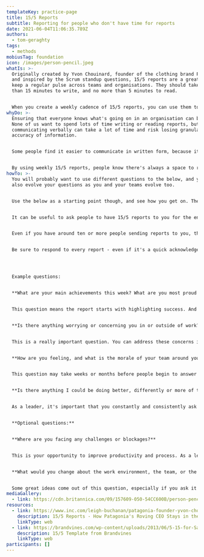 ```yaml
---
templateKey: practice-page
title: 15/5 Reports
subtitle: Reporting for people who don't have time for reports
date: 2021-06-04T11:06:35.789Z
authors:
  - tom-geraghty
tags:
  - methods
mobiusTag: foundation
icon: /images/person-pencil.jpeg
whatIs: >-
  Originally created by Yvon Chouinard, founder of the clothing brand Patagonia,
  and inspired by the Scrum standup questions, 15/5 reports are a great way to
  keep a regular pulse across teams and organisations. They should take no more
  than 15 minutes to write, and no more than 5 minutes to read.


  When you create a weekly cadence of 15/5 reports, you can use them to inform 1-1 meetings you have, and it helps you report up and across to other team leaders or managers.
whyDo: >-
  Ensuring that everyone knows what's going on in an organisation can be hard.
  None of us want to spend lots of time writing or reading reports, but only
  communicating verbally can take a lot of time and risk losing granularity or
  accuracy of information.


  Some people find it easier to communicate in written form, because it gives them more time to think about what they're saying and how to say it. 


  By using weekly 15/5 reports, people know there's always a space to report anything good, bad, or interesting.
howTo: >-
  You will probably want to use different questions to the below, and you should
  also evolve your questions as you and your teams evolve too.


  Use the below as a starting point though, and see how you get on. There should be around three "mandatory" questions (though people are free to state "I have nothing to report on", or similar) and you can include a few optional questions that add extra context and ideas.


  It can be useful to ask people to have 15/5 reports to you for the end of the week, a Friday morning, for example. This means you have time to digest them before the weekend. Choose the timing and cadence that works best for your team. Suggest to your team that they don't wait until the day to write them - instead, make notes through the week, and then writing it should be really easy - because you already know what to write.


  Even if you have around ten or more people sending reports to you, this is a very effective method of ensuring you can support your team in the best way possible, and can keep yourself and the rest of the organisation informed about progress, challenges, and opportunities.


  Be sure to respond to every report - even if it's a quick acknowledgement and thanks - because it can be very demotivating for people to write these without receiving a response.




  Example questions:


  **What are your main achievements this week? What are you most proud of or satisfied with?**


  This question means the report starts with highlighting success. And people should be encouraged to add non-work achievements too.


  **Is there anything worrying or concerning you in or outside of work?**


  This is a really important question. You can address these concerns in your 1-1s, and if multiple people raise the same concern, you can get in front of it before it becomes too big.


  **How are you feeling, and what is the morale of your team around you?**


  This question may take weeks or months before people begin to answer honestly and safely, but it's really important. This is one of the key ways you can keep a pulse on the team culture and morale.


  **Is there anything I could be doing better, differently or more of that would help you?**


  As a leader, it's important that you constantly and consistently ask for feedback. Whilst you might not get any significant feedback every week, asking regularly helps to provide the space to do so. Ensure that you react positively to any feedback you get, and act on it.


  **Optional questions:**


  **Where are you facing any challenges or blockages?**


  This is your opportunity to improve productivity and process. As a leader, a huge part of your role means ensuring that your team can work without anything getting in their way.


  **What would you change about the work environment, the team, or the organisation?**


  Some great ideas come out of this question, especially if you ask it often. Be sure to try to act on any suggestions you receive.
mediaGallery:
  - link: https://cdn.britannica.com/09/157609-050-54CC600B/person-pencil.jpg?w=400&h=300&c=crop
resources:
  - link: https://www.inc.com/leigh-buchanan/patagonia-founder-yvon-chouinard-15five.html
    description: 15/5 Reports - How Patagonia's Roving CEO Stays in the Loop
    linkType: web
  - link: https://brandvines.com/wp-content/uploads/2013/06/5-15-for-Sample-Report.pdf
    description: 15/5 Template from Brandvines
    linkType: web
participants: []
---
```

